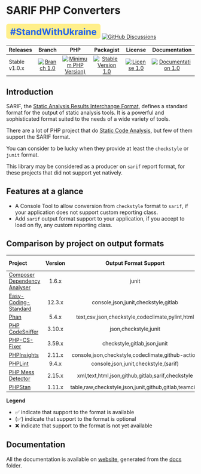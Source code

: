<!-- markdownlint-disable MD013 -->
# SARIF PHP Converters

[![StandWithUkraine](https://raw.githubusercontent.com/vshymanskyy/StandWithUkraine/main/badges/StandWithUkraine.svg)](https://github.com/vshymanskyy/StandWithUkraine/blob/main/docs/README.md)
[![GitHub Discussions](https://img.shields.io/github/discussions/llaville/umlwriter)](https://github.com/llaville/sarif-php-sdk/discussions)

| Releases      |                    Branch                     |                               PHP                               |                          Packagist                          |                     License                      |                           Documentation                            |
|:--------------|:---------------------------------------------:|:---------------------------------------------------------------:|:-----------------------------------------------------------:|:------------------------------------------------:|:------------------------------------------------------------------:|
| Stable v1.0.x | [![Branch 1.0][Branch_100x-img]][Branch_100x] | [![Minimum PHP Version)][PHPVersion_100x-img]][PHPVersion_100x] | [![Stable Version 1.0][Packagist_100x-img]][Packagist_100x] | [![License 1.0][License_100x-img]][License_100x] | [![Documentation 1.0][Documentation_100x-img]][Documentation_100x] |

[Branch_100x-img]: https://img.shields.io/badge/branch-1.0-orange
[Branch_100x]: https://github.com/llaville/sarif-php-converters/tree/1.0
[PHPVersion_100x-img]: https://img.shields.io/packagist/php-v/bartlett/sarif-php-converters/1.0.0
[PHPVersion_100x]: https://www.php.net/supported-versions.php
[Packagist_100x-img]: https://img.shields.io/badge/packagist-v1.0.0-blue
[Packagist_100x]: https://packagist.org/packages/bartlett/sarif-php-converters
[License_100x-img]: https://img.shields.io/packagist/l/bartlett/sarif-php-converters
[License_100x]: https://github.com/llaville/sarif-php-converters/blob/1.0/LICENSE
[Documentation_100x-img]: https://img.shields.io/badge/documentation-v1.0-green
[Documentation_100x]: https://github.com/llaville/sarif-php-converters/tree/1.0/docs

## Introduction

SARIF, the [Static Analysis Results Interchange Format][sarif-specs], defines a standard format for the output of static analysis tools.
It is a powerful and sophisticated format suited to the needs of a wide variety of tools.

There are a lot of PHP project that do [Static Code Analysis][sca], but few of them support the SARIF format.

You can consider to be lucky when they provide at least the `checkstyle` or `junit` format.

This library may be considered as a producer on `sarif` report format, for these projects that did not support yet natively.

## Features at a glance

* A Console Tool to allow conversion from `checkstyle` format to `sarif`, if your application does not support custom reporting class.
* Add `sarif` output format support to your application, if you accept to load on fly, any custom reporting class.

## Comparison by project on output formats

[cda]: https://github.com/shipmonk-rnd/composer-dependency-analyser
[ecs]: https://github.com/easy-coding-standard/easy-coding-standard
[phan]: https://github.com/phan/phan
[phpcs]: https://github.com/PHPCSStandards/PHP_CodeSniffer
[phpcs-fixer]: https://github.com/PHP-CS-Fixer/PHP-CS-Fixer
[phpinsights]: https://github.com/nunomaduro/phpinsights
[phplint]: https://github.com/overtrue/phplint
[phpmd]: https://github.com/phpmd/phpmd
[phpstan]: https://github.com/phpstan/phpstan

| Project                             | Version |                 Output Format Support                  | SARIF | Checkstyle | JUnit | CodeClimate<br/>GitLab | GitHub |
|:------------------------------------|:-------:|:------------------------------------------------------:|:-----:|:----------:|:-----:|:----------------------:|:------:|
| [Composer Dependency Analyser][cda] |  1.6.x  |                         junit                          |   ❌   |     ❌      |   ✅   |           ❌            |   ❌    |
| [Easy-Coding-Standard][ecs]         | 12.3.x  |          console,json,junit,checkstyle,gitlab          |   ❌   |     ✅      |   ✅   |           ✅            |   ❌    |
| [Phan][phan]                        |  5.4.x  |    text,csv,json,checkstyle,codeclimate,pylint,html    |   ❌   |     ✅      |   ❌   |           ✅            |   ❌    |
| [PHP CodeSniffer][phpcs]            | 3.10.x  |                 json,checkstyle,junit                  |   ❌   |     ✅      |   ✅   |           ❌            |   ❌    |
| [PHP-CS-Fixer][phpcs-fixer]         | 3.59.x  |              checkstyle,gitlab,json,junit              |   ❌   |     ✅      |   ✅   |           ✅            |   ❌    |
| [PHPInsights][phpinsights]          | 2.11.x  |   console,json,checkstyle,codeclimate,github-action    |   ❌   |     ✅      |   ❌   |           ✅            |   ✅    |
| [PHPLint][phplint]                  |  9.4.x  |         console,json,junit,checkstyle,(sarif)          |  (✅)  |     ✅      |   ✅   |           ❌            |   ❌    |
| [PHP Mess Detector][phpmd]          | 2.15.x  |   xml,text,html,json,github,gitlab,sarif,checkstyle    |   ✅   |     ✅      |   ❌   |           ✅            |   ✅    |
| [PHPStan][phpstan]                  | 1.11.x  | table,raw,checkstyle,json,junit,github,gitlab,teamcity |  (✅)  |     ✅      |   ✅   |           ✅            |   ✅    |

**Legend**

*  ✅  indicate that support to the format is available
* (✅) indicate that support to the format is optional
* ❌   indicate that support to the format is not yet available

## Documentation

All the documentation is available on [website](https://llaville.github.io/sarif-php-converters/1.0),
generated from the [docs](https://github.com/llaville/sarif-php-converters/tree/1.0/docs) folder.

[sca]: https://owasp.org/www-community/controls/Static_Code_Analysis
[sarif-specs]: https://docs.oasis-open.org/sarif/sarif/v2.1.0/sarif-v2.1.0.html
